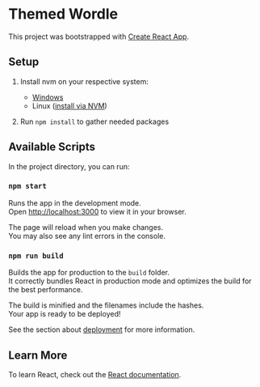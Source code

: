 # Themed Wordle

This project was bootstrapped with [Create React App](https://github.com/facebook/create-react-app).

## Setup

1.  Install nvm on your respective system:

    - [Windows](https://nodejs.org/download/release/v16.19.0/node-v16.19.0-x64.msi)
    - Linux ([install via NVM](https://github.com/nvm-sh/nvm#installing-and-updating))

2.  Run `npm install` to gather needed packages

## Available Scripts

In the project directory, you can run:

### `npm start`

Runs the app in the development mode.\
Open [http://localhost:3000](http://localhost:3000) to view it in your browser.

The page will reload when you make changes.\
You may also see any lint errors in the console.

### `npm run build`

Builds the app for production to the `build` folder.\
It correctly bundles React in production mode and optimizes the build for the best performance.

The build is minified and the filenames include the hashes.\
Your app is ready to be deployed!

See the section about [deployment](https://facebook.github.io/create-react-app/docs/deployment) for more information.

## Learn More

To learn React, check out the [React documentation](https://reactjs.org/).
